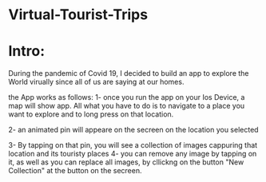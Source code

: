 # Virtual-Tourist-Trips


# Intro:
   During the pandemic of Covid 19, I decided to build an app to explore the World virually since all of us are saying at our homes.
   
   the App works as follows:
   1- once you run the app on your Ios Device, a map will show app. All what you have to do is to navigate to a place you want to explore and to long press on that location.
   
   2- an animated pin will appeare on the secreen on the location you selected
   
   3- By tapping on that pin, you will see a collection of images cappuring that location and its touristy places
   4- you can remove any image by tapping on it, as well as you can replace all images, by cllickng on the button "New Collection" at the button on the secreen.

